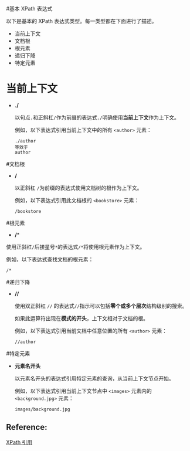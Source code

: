#基本 XPath 表达式

以下是基本的 XPath 表达式类型。每一类型都在下面进行了描述。 

- 当前上下文
- 文档根
- 根元素
- 递归下降
- 特定元素

# 当前上下文

- **./**

  以句点`.`和正斜杠`/`作为前缀的表达式`./`明确使用**当前上下文**作为上下文。

  例如，以下表达式引用当前上下文中的所有 `<author>` 元素： 

  ```
  ./author
  等效于
  author
  ```

#文档根

- **/**

  以正斜杠 `/`为前缀的表达式使用文档树的根作为上下文。

  例如，以下表达式引用此文档根的 `<bookstore>` 元素： 

  ```
  /bookstore
  ```

#根元素

-  **/***

  使用正斜杠`/`后接星号`*`的表达式`/*`将使用根元素作为上下文。

  例如，以下表达式查找文档的根元素： 

  ```
  /*
  ```

#递归下降

- **//**

  使用双正斜杠 `//` 的表达式`//`指示可以包括**零个或多个层次**结构级别的搜索。

  如果此运算符出现在**模式的开头**，上下文相对于文档的根。

  例如，以下表达式引用当前文档中任意位置的所有 `<author>` 元素： 

  ```
  //author
  ```

#特定元素 

- **元素名开头**

  以元素名开头的表达式引用特定元素的查询，从当前上下文节点开始。

  例如，以下表达式引用当前上下文节点中 `<images>` 元素内的 `<background.jpg>` 元素： 

  ```
  images/background.jpg
  ```


## Reference:

[XPath 引用](https://msdn.microsoft.com/zh-cn/library/ms256115%28v=vs.80%29.aspx?f=255&MSPPError=-2147217396)